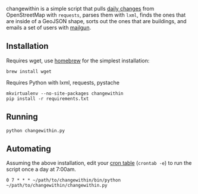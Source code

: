 changewithin is a simple script that pulls [daily changes](http://planet.openstreetmap.org/)
from OpenStreetMap with `requests`, parses them with `lxml`, finds the ones that are inside
of a GeoJSON shape, sorts out the ones that are buildings, and emails a set of users
with [mailgun](http://www.mailgun.com/).

## Installation

Requires wget, use [homebrew](http://brew.sh/) for the simplest installation:

    brew install wget

Requires Python with lxml, requests, pystache

    mkvirtualenv --no-site-packages changewithin
    pip install -r requirements.txt

## Running

    python changewithin.py

## Automating

Assuming the above installation, edit your [cron table](https://en.wikipedia.org/wiki/Cron) (`crontab -e`) to run the script once a day at 7:00am.

    0 7 * * * ~/path/to/changewithin/bin/python ~/path/to/changewithin/changewithin.py

